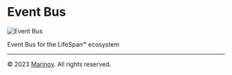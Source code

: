 # Event Bus

![Event Bus](https://github.com/Yrkki/cv-generator-life-logo/blob/master/favicon/cv-generator-life-eventbus/favicon/favicon.ico?raw=true)

Event Bus for the LifeSpan℠ ecosystem

---

© 2023 [Marinov](http://marinov.link "Marinov"). All rights reserved.
